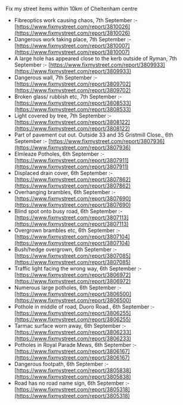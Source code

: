 Fix my street items within 10km of Cheltenham centre

<!-- fix_marker starts -->

- Fibreoptics work causing chaos, 7th September :- [https://www.fixmystreet.com/report/3810026](https://www.fixmystreet.com/report/3810026)
- Dangerous work taking place, 7th September :- [https://www.fixmystreet.com/report/3810007](https://www.fixmystreet.com/report/3810007)
- A large hole has appeared close to the kerb outside of Ryman, 7th September :- [https://www.fixmystreet.com/report/3809933](https://www.fixmystreet.com/report/3809933)
- Dangerous wall, 7th September :- [https://www.fixmystreet.com/report/3809702](https://www.fixmystreet.com/report/3809702)
- Broken glass/ rubbish etc, 7th September :- [https://www.fixmystreet.com/report/3808533](https://www.fixmystreet.com/report/3808533)
- Light covered by tree, 7th September :- [https://www.fixmystreet.com/report/3808122](https://www.fixmystreet.com/report/3808122)
- Part of pavement cut out. Outside 33 and 35 Gristmill Close., 6th September :- [https://www.fixmystreet.com/report/3807936](https://www.fixmystreet.com/report/3807936)
- Elmleaze Potholes, 6th September :- [https://www.fixmystreet.com/report/3807911](https://www.fixmystreet.com/report/3807911)
- Displaced drain cover, 6th September :- [https://www.fixmystreet.com/report/3807862](https://www.fixmystreet.com/report/3807862)
- Overhanging brambles, 6th September :- [https://www.fixmystreet.com/report/3807690](https://www.fixmystreet.com/report/3807690)
- Blind spot onto busy road, 6th September :- [https://www.fixmystreet.com/report/3807113](https://www.fixmystreet.com/report/3807113)
- Overgrown brambles etc, 6th September :- [https://www.fixmystreet.com/report/3807104](https://www.fixmystreet.com/report/3807104)
- Bush/hedge overgrown, 6th September :- [https://www.fixmystreet.com/report/3807085](https://www.fixmystreet.com/report/3807085)
- Traffic light facing the wrong way, 6th September :- [https://www.fixmystreet.com/report/3806972](https://www.fixmystreet.com/report/3806972)
- Numerous large potholes, 6th September :- [https://www.fixmystreet.com/report/3806500](https://www.fixmystreet.com/report/3806500)
- Pothole in middle of road, Duoro Road., 6th September :- [https://www.fixmystreet.com/report/3806255](https://www.fixmystreet.com/report/3806255)
- Tarmac surface worn away, 6th September :- [https://www.fixmystreet.com/report/3806233](https://www.fixmystreet.com/report/3806233)
- Potholes in Royal Parade Mews, 6th September :- [https://www.fixmystreet.com/report/3806167](https://www.fixmystreet.com/report/3806167)
- Dangerous footpath, 6th September :- [https://www.fixmystreet.com/report/3805838](https://www.fixmystreet.com/report/3805838)
- Road has no road name sign, 6th September :- [https://www.fixmystreet.com/report/3805318](https://www.fixmystreet.com/report/3805318)

<!-- fix_marker ends -->